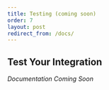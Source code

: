 ```yaml
---
title: Testing (coming soon)
order: 7
layout: post
redirect_from: /docs/
---
```


## Test Your Integration

_Documentation Coming Soon_